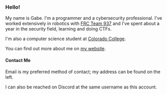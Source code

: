 ### Hello!

My name is Gabe. I'm a programmer and a cybersecurity professional. I've worked extensively in robotics with [FRC Team 937](https://github.com/frc937) and I've spent about a year in the security field, learning and doing CTFs.

I'm also a computer science student at [Colorado College](https://coloradocollege.edu).

You can find out more about me on [my website](https://willitcode.github.io/).

#### Contact Me
Email is my preferred method of contact; my address can be found on the left.

I can also be reached on Discord at the same username as this account.
